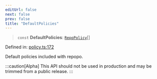 ```yaml
---
editUrl: false
next: false
prev: false
title: "DefaultPolicies"
---
```


> `const` **DefaultPolicies**: [`RepoPolicy`](/api/interfaces/repopolicy/)[]

Defined in: [policy.ts:172](https://github.com/tylerbutler/tools-monorepo/blob/main/packages/repopo/src/policy.ts#L172)

Default policies included with repopo.

:::caution[Alpha]
This API should not be used in production and may be trimmed from a public release.
:::
